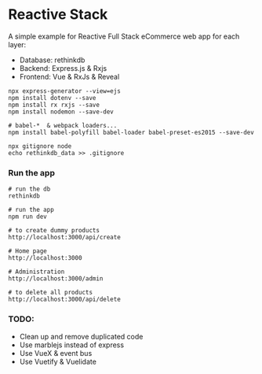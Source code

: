 # Reactive Stack

A simple example for Reactive Full Stack eCommerce web app for each layer:
- Database: rethinkdb
- Backend: Express.js & Rxjs
- Frontend: Vue & RxJs & Reveal

```
npx express-generator --view=ejs
npm install dotenv --save
npm install rx rxjs --save
npm install nodemon --save-dev

# babel-*  & webpack loaders...
npm install babel-polyfill babel-loader babel-preset-es2015 --save-dev
```

```
npx gitignore node
echo rethinkdb_data >> .gitignore
```

### Run the app
```
# run the db
rethinkdb

# run the app
npm run dev

# to create dummy products
http://localhost:3000/api/create

# Home page
http://localhost:3000

# Administration
http://localhost:3000/admin

# to delete all products
http://localhost:3000/api/delete
```

### TODO:
- Clean up and remove duplicated code
- Use marblejs instead of express
- Use VueX & event bus
- Use Vuetify & Vuelidate
